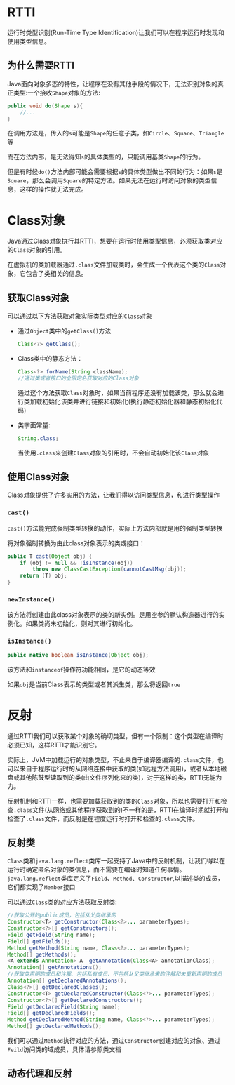 # RTTI

运行时类型识别(Run-Time Type Identification)让我们可以在程序运行时发现和使用类型信息。

## 为什么需要RTTI

Java面向对象多态的特性，让程序在没有其他手段的情况下，无法识别对象的真正类型:一个接收`Shape`对象的方法:

~~~java
public void do(Shape s){
    //...
}
~~~

在调用方法是，传入的`s`可能是`Shape`的任意子类，如`Circle`、`Square`、`Triangle`等

而在方法内部，是无法得知`s`的具体类型的，只能调用基类`Shape`的行为。

但是有时候`do()`方法内部可能会需要根据`s`的具体类型做出不同的行为：如果`s`是`Square`，那么会调用`Square`的特定方法。如果无法在运行时访问对象的类型信息，这样的操作就无法完成。

# Class对象

Java通过Class对象执行其RTTI，想要在运行时使用类型信息，必须获取类对应的`Class`对象的引用。

在虚拟机的类加载器通过`.class`文件加载类时，会生成一个代表这个类的`Class`对象，它包含了类相关的信息。

## 获取Class对象

可以通过以下方法获取对象实际类型对应的`Class`对象

* 通过`Object`类中的`getClass()`方法

  ~~~java
  Class<?> getClass();
  ~~~

* Class类中的静态方法：

  ~~~java
  Class<?> forName(String className);
  //通过类或者接口的全限定名获取对应的Class对象
  ~~~
  
  通过这个方法获取`Class`对象时，如果当前程序还没有加载该类，那么就会进行类加载初始化该类并进行链接和初始化(执行静态初始化器和静态初始化代码)

* 类字面常量:

  ~~~java
  String.class;
  ~~~

  当使用`.class`来创建`Class`对象的引用时，不会自动初始化该`Class`对象

## 使用Class对象

Class对象提供了许多实用的方法，让我们得以访问类型信息，和进行类型操作

### `cast()`

`cast()`方法能完成强制类型转换的动作，实际上方法内部就是用的强制类型转换

将对象强制转换为由此class对象表示的类或接口：

~~~java
public T cast(Object obj) {
    if (obj != null && !isInstance(obj))
        throw new ClassCastException(cannotCastMsg(obj));
    return (T) obj;
}
~~~

### `newInstance()`

该方法将创建由此class对象表示的类的新实例。是用空参的默认构造器进行的实例化。如果类尚未初始化，则对其进行初始化。

### `isInstance()`

~~~java
public native boolean isInstance(Object obj);
~~~

该方法和`instanceof`操作符功能相同，是它的动态等效

如果`obj`是当前Class表示的类型或者其派生类，那么将返回`true`

# 反射

通过RTTI我们可以获取某个对象的确切类型，但有一个限制：这个类型在编译时必须已知，这样RTTI才能识别它。

实际上，JVM中加载运行的对象类型，不止来自于编译器编译的`.class`文件，也可以来自于程序运行时的从网络连接中获取的类(如远程方法调用)，或者从本地磁盘或其他陈鼓型读取到的类(由文件序列化来的类)，对于这样的类，RTTI无能为力。

反射机制和RTTI一样，也需要加载获取到的类的`Class`对象，所以也需要打开和检查`.class`文件(从网络或其他程序获取到的)不一样的是，RTTI在编译时期就打开和检查了`.class`文件，而反射是在程度运行时打开和检查的`.class`文件。

## 反射类

`Class`类和`java.lang.reflect`类库一起支持了Java中的反射机制，让我们得以在运行时确定匿名对象的类信息，而不需要在编译时知道任何事情。`java.lang.reflect`类库定义了`Field`、`Method`、`Constructor`,以描述类的成员，它们都实现了`Member`接口

可以通过`Class`类的对应方法获取反射类:

~~~java
//获取公开的public成员，包括从父类继承的
Constructor<T> getConstructor(Class<?>... parameterTypes);
Constructor<?>[] getConstructors();
Field getField(String name);
Field[] getFields();
Method getMethod(String name, Class<?>... parameterTypes);
Method[] getMethods();
<A extends Annotation> A  getAnnotation(Class<A> annotationClass);
Annotation[] getAnnotations();
//获取类声明的成员和注解、包括私有成员、不包括从父类继承来的注解和未重新声明的成员
Annotation[] getDeclaredAnnotations();
Class<?>[] getDeclaredClasses();
Constructor<T> getDeclaredConstructor(Class<?>... parameterTypes); 
Constructor<?>[] getDeclaredConstructors(); 
Field getDeclaredField(String name);
Field[] getDeclaredFields();
Method getDeclaredMethod(String name, Class<?>... parameterTypes);
Method[] getDeclaredMethods();
~~~

我们可以通过`Method`执行对应的方法，通过`Constructor`创建对应的对象、通过`Feild`访问类的域成员，具体请参照类文档

## 动态代理和反射



